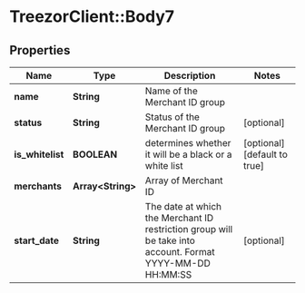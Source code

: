 # TreezorClient::Body7

## Properties
Name | Type | Description | Notes
------------ | ------------- | ------------- | -------------
**name** | **String** | Name of the Merchant ID group | 
**status** | **String** | Status of the Merchant ID group | [optional] 
**is_whitelist** | **BOOLEAN** | determines whether it will be a black or a white list | [optional] [default to true]
**merchants** | **Array&lt;String&gt;** | Array of Merchant ID | 
**start_date** | **String** | The date at which the Merchant ID restriction group will be take into account. Format YYYY-MM-DD HH:MM:SS | [optional] 



